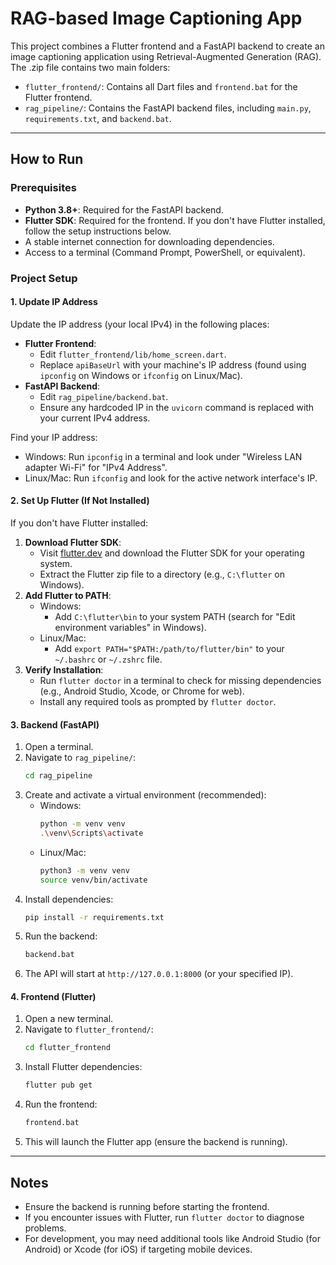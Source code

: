 # RAG-based Image Captioning App

This project combines a Flutter frontend and a FastAPI backend to create an image captioning application using Retrieval-Augmented Generation (RAG). The .zip file contains two main folders:
- `flutter_frontend/`: Contains all Dart files and `frontend.bat` for the Flutter frontend.
- `rag_pipeline/`: Contains the FastAPI backend files, including `main.py`, `requirements.txt`, and `backend.bat`.

---

## How to Run

### Prerequisites
- **Python 3.8+**: Required for the FastAPI backend.
- **Flutter SDK**: Required for the frontend. If you don't have Flutter installed, follow the setup instructions below.
- A stable internet connection for downloading dependencies.
- Access to a terminal (Command Prompt, PowerShell, or equivalent).

### Project Setup

#### 1. Update IP Address
Update the IP address (your local IPv4) in the following places:
- **Flutter Frontend**:
  - Edit `flutter_frontend/lib/home_screen.dart`.
  - Replace `apiBaseUrl` with your machine's IP address (found using `ipconfig` on Windows or `ifconfig` on Linux/Mac).
- **FastAPI Backend**:
  - Edit `rag_pipeline/backend.bat`.
  - Ensure any hardcoded IP in the `uvicorn` command is replaced with your current IPv4 address.

Find your IP address:
- Windows: Run `ipconfig` in a terminal and look under "Wireless LAN adapter Wi-Fi" for "IPv4 Address".
- Linux/Mac: Run `ifconfig` and look for the active network interface's IP.

#### 2. Set Up Flutter (If Not Installed)
If you don't have Flutter installed:
1. **Download Flutter SDK**:
   - Visit [flutter.dev](https://flutter.dev/docs/get-started/install) and download the Flutter SDK for your operating system.
   - Extract the Flutter zip file to a directory (e.g., `C:\flutter` on Windows).
2. **Add Flutter to PATH**:
   - Windows:
     - Add `C:\flutter\bin` to your system PATH (search for "Edit environment variables" in Windows).
   - Linux/Mac:
     - Add `export PATH="$PATH:/path/to/flutter/bin"` to your `~/.bashrc` or `~/.zshrc` file.
3. **Verify Installation**:
   - Run `flutter doctor` in a terminal to check for missing dependencies (e.g., Android Studio, Xcode, or Chrome for web).
   - Install any required tools as prompted by `flutter doctor`.

#### 3. Backend (FastAPI)
1. Open a terminal.
2. Navigate to `rag_pipeline/`:
   ```bash
   cd rag_pipeline
   ```
3. Create and activate a virtual environment (recommended):
   - Windows:
     ```bash
     python -m venv venv
     .\venv\Scripts\activate
     ```
   - Linux/Mac:
     ```bash
     python3 -m venv venv
     source venv/bin/activate
     ```
4. Install dependencies:
   ```bash
   pip install -r requirements.txt
   ```
5. Run the backend:
   ```bash
   backend.bat
   ```
6. The API will start at `http://127.0.0.1:8000` (or your specified IP).

#### 4. Frontend (Flutter)
1. Open a new terminal.
2. Navigate to `flutter_frontend/`:
   ```bash
   cd flutter_frontend
   ```
3. Install Flutter dependencies:
   ```bash
   flutter pub get
   ```
4. Run the frontend:
   ```bash
   frontend.bat
   ```
5. This will launch the Flutter app (ensure the backend is running).

---

## Notes
- Ensure the backend is running before starting the frontend.
- If you encounter issues with Flutter, run `flutter doctor` to diagnose problems.
- For development, you may need additional tools like Android Studio (for Android) or Xcode (for iOS) if targeting mobile devices.



<!-- 
# RAG-based Image Captioning App

This project uses a Flutter frontend and a FastAPI backend.

---

## 🔧 How to Run
If you're running this project on your own machine, please update the IP address (your local IPv4) in the following places:

In the Flutter frontend:
Edit frontend/lib/home_screen.dart → replace apiBaseUrl with your machine's IP (found using ipconfig).

In the RAG_pipeline\run_backend.bat :
Ensure any hardcoded IP in uvicorn command is replaced with your current IPv4 address.

You can find your IP address by running ipconfig (Windows) or ifconfig (Linux/Mac) and looking under Wireless LAN adapter Wi-Fi.

### 📦 Backend (FastAPI)
1. Open a terminal
2. Navigate to `backend/`
3. Run: `run_backend.bat`
4. Your API will start at: `http://127.0.0.1:8000`

### 📱 Frontend (Flutter)
1. Open a terminal
2. Navigate to `flutter_frontend/`
3. Run: `run_frontend.bat`
4. This will launch the Flutter app

---

## 📝 Requirements

- Python 3.8+
- Flutter SDK installed and in PATH -->
